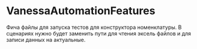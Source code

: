 # VanessaAutomationFeatures
Фича файлы для запуска тестов для конструктора номенклатуры. В сценариях нужно будет заменить пути для чтения эксель файлов и для записи данных на актуальные.
